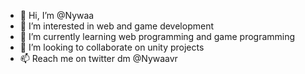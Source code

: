 - 👋 Hi, I’m @Nywaa
- 👀 I’m interested in web and game development
- 🌱 I’m currently learning web programming and game programming
- 💞️ I’m looking to collaborate on unity projects
- 📫 Reach me on twitter dm @Nywaavr

<!---
Nywaa/Nywaa is a ✨ special ✨ repository because its `README.md` (this file) appears on your GitHub profile.
You can click the Preview link to take a look at your changes.
--->
